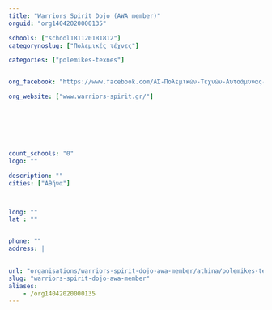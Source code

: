```yaml
---
title: "Warriors Spirit Dojo (AWA member)"
orguid: "org14042020000135"

schools: ["school181120181812"]
categorynoslug: ["Πολεμικές τέχνες"]

categories: ["polemikes-texnes"]


org_facebook: "https://www.facebook.com/ΑΣ-Πολεμικών-Τεχνών-Αυτοάμυνας-το-Πνεύμα-Των-Πολεμιστών-173789719374914"

org_website: ["www.warriors-spirit.gr/"]







count_schools: "0"
logo: ""

description: ""
cities: ["Αθήνα"]



long: ""
lat : ""


phone: ""
address: |
    

url: "organisations/warriors-spirit-dojo-awa-member/athina/polemikes-texnes"
slug: "warriors-spirit-dojo-awa-member"
aliases:
    - /org14042020000135
---
```



